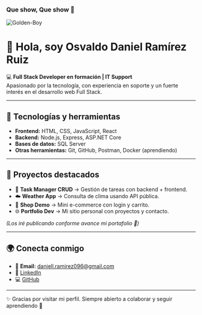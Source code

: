 ### Que show, Que show 👋



![Golden-Boy](https://user-images.githubusercontent.com/124211806/219505415-28b9d3da-6679-4e16-9163-813336343ce8.gif)

# 👋 Hola, soy Osvaldo Daniel Ramírez Ruiz  

💻 **Full Stack Developer en formación | IT Support**  
Apasionado por la tecnología, con experiencia en soporte y un fuerte interés en el desarrollo web Full Stack.  

---

## 🚀 Tecnologías y herramientas  
- **Frontend:** HTML, CSS, JavaScript, React  
- **Backend:** Node.js, Express, ASP.NET Core  
- **Bases de datos:** SQL Server  
- **Otras herramientas:** Git, GitHub, Postman, Docker (aprendiendo)  

---

## 📂 Proyectos destacados  
- 📝 **Task Manager CRUD** → Gestión de tareas con backend + frontend.  
- ☁️ **Weather App** → Consulta de clima usando API pública.  
- 🛒 **Shop Demo** → Mini e-commerce con login y carrito.  
- 🌐 **Portfolio Dev** → Mi sitio personal con proyectos y contacto.  

*(Los iré publicando conforme avance mi portafolio 🚧)*  

---

## 🌍 Conecta conmigo  
- 📧 **Email:** daniell.ramirez096@gmail.com
- 💼 [LinkedIn](https://linkedin.com/in/tuusuario)  
- 💻 [GitHub](https://github.com/tuusuario)  

---

✨ Gracias por visitar mi perfil. Siempre abierto a colaborar y seguir aprendiendo 🚀

